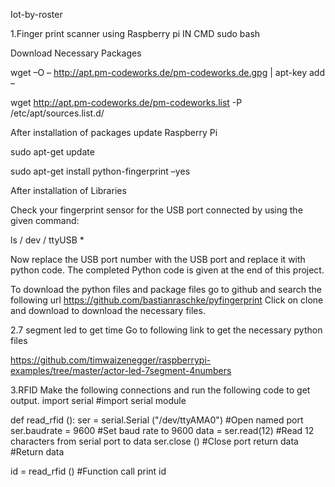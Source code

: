 Iot-by-roster

1.Finger print scanner using Raspberry pi IN CMD sudo bash

Download Necessary Packages

wget –O – http://apt.pm-codeworks.de/pm-codeworks.de.gpg | apt-key add –

wget http://apt.pm-codeworks.de/pm-codeworks.list -P /etc/apt/sources.list.d/

After installation of packages update Raspberry Pi

sudo apt-get update

sudo apt-get install python-fingerprint –yes

After installation of Libraries

Check your fingerprint sensor for the USB port connected by using the given command:

ls / dev / ttyUSB *

Now replace the USB port number with the USB port and replace it with python code. The completed Python code is given at the end of this project.

To download the python files and package files go to github and search the following url https://github.com/bastianraschke/pyfingerprint Click on clone and download to download the necessary files.

2.7 segment led to get time Go to following link to get the necessary python files

https://github.com/timwaizenegger/raspberrypi-examples/tree/master/actor-led-7segment-4numbers

3.RFID Make the following connections and run the following code to get output. import serial #import serial module

def read_rfid (): ser = serial.Serial ("/dev/ttyAMA0") #Open named port ser.baudrate = 9600 #Set baud rate to 9600 data = ser.read(12) #Read 12 characters from serial port to data ser.close () #Close port return data #Return data

id = read_rfid () #Function call print id
